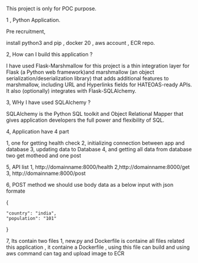 This project is only for POC purpose.


1 , Python Application.


Pre recruitment,

install python3 and pip , docker 20 , aws account , ECR repo.


 2, How can I build this application ?
 
I have used Flask-Marshmallow for this project is a thin integration layer for Flask (a Python web framework)and marshmallow (an object serialization/deserialization library) that adds additional features to marshmallow, including URL and Hyperlinks fields for HATEOAS-ready APIs. It also (optionally) integrates with Flask-SQLAlchemy.


3, WHy I have used SQLAlchemy ?

SQLAlchemy is the Python SQL toolkit and Object Relational Mapper that gives application developers the full power and flexibility of SQL.

4, Application have 4 part

1, one for getting health check 
2, initializing connection between app and database
3, updating data to Database
4, and getting all data from database
  two get motheod and one post


5, API list 
1, http://domainname:8000/health
2,http://domainname:8000/get
3, http://domainname:8000/post


6, POST method we should use body data as a below  input with json formate


{

	"country": "india",
	"population": "101"
	
}


7, Its contain two files 1, new.py  and Dockerfile is containe all files related this application , it containe a Dockerfile , using this file can build and using aws command can tag and upload image to ECR


